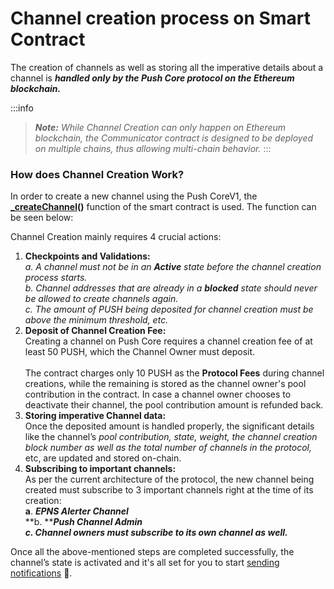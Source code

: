 # Channel creation process on Smart Contract

The creation of channels as well as storing all the imperative details about a channel is _**handled only by the Push Core protocol on the Ethereum blockchain.**_

:::info
> _**Note:** While Channel Creation can only happen on Ethereum blockchain, the Communicator contract is designed to be deployed on multiple chains, thus allowing multi-chain behavior._
:::

### How does Channel Creation Work?

In order to create a new channel using the Push CoreV1, the [**\_createChannel**](https://docs.epns.io/developers/developer-tooling/epns-smart-contracts/epns-core-protocol/methods#core-functionalities)**()** function of the smart contract is used. The function can be seen below:

Channel Creation mainly requires 4 crucial actions:

1. **Checkpoints and Validations:**<br/>
   _a. A channel must not be in an **Active** state before the channel creation process starts._<br/>
   _b. Channel addresses that are already in a **blocked** state should never be allowed to create channels again._<br/>
   _c. The amount of PUSH being deposited for channel creation must be above the minimum threshold, etc._
2. **Deposit of Channel Creation Fee:** <br/>
   Creating a channel on Push Core requires a channel creation fee of at least 50 PUSH, which the Channel Owner must deposit.<br/><br/>
   The contract charges only 10 PUSH as the **Protocol Fees** during channel creations, while the remaining is stored as the channel owner's pool contribution in the contract. In case a channel owner chooses to deactivate their channel, the pool contribution amount is refunded back.
3. **Storing imperative Channel data:** <br/>Once the deposited amount is handled properly, the significant details like the channel’s _pool contribution, state, weight, the channel creation block number as well as the total number of channels in the protocol,_ etc, are updated and stored on-chain.
4. **Subscribing to important channels:** <br/>
   As per the current architecture of the protocol, the new channel being created must subscribe to 3 important channels right at the time of its creation:<br/>
   **a**. _**EPNS Alerter Channel**_<br/>
   **b. **_**Push Channel Admin**_<br/>
   _**c. Channel owners must subscribe to its own channel as well.**_

Once all the above-mentioned steps are completed successfully, the channel’s state is activated and it's all set for you to start [sending notifications](https://docs.epns.io/developers/developer-zone/sending-notifications) 🔔.

